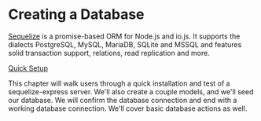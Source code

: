 # Creating a Database

[Sequelize](http://docs.sequelizejs.com/en/latest/) is a promise-based ORM for Node.js and io.js. It supports the dialects PostgreSQL, MySQL, MariaDB, SQLite and MSSQL and features solid transaction support, relations, read replication and more.

[Quick Setup](quick_setup.md)


This chapter will walk users through a quick installation and test of a sequelize-express server.  We'll also create a couple models, and we'll seed our database.  We will confirm the database connection and end with a working database connection.  We'll cover basic database actions as well.